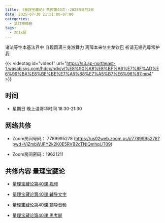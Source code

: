 ```yaml
---
title: 《量理宝藏论》共修第40次--2025年8月3日
date: 2025-07-30 21:51:00-07:00
categories:
  - 慧灯禅修班
tags:
  - 201x届
---
```

诸法等性本基法界中 自现圆满三身游舞力 离障本来怙主龙钦巴 祈请无垢光尊常护我

{{< videotag id="video1" url="https://s3.ap-northeast-1.wasabisys.com/hdcx/hdv/v/%E8%90%A8%E8%BF%A6%E7%8F%AD%E6%99%BA%E8%BE%BE%E7%A5%88%E7%A5%B7%E6%96%87.mp4" >}}

## 时间


* 星期日 晚上温哥华时间 18:30-21:30


## 网络共修


* Zoom房间号码： 7789995278 (https://us02web.zoom.us/j/7789995278?pwd=VjZmbWJFY2k2K0E5RVB2cTNIQmhqUT09)


* Zoom房间密码：19621211


## 共修内容 量理宝藏论


* [量理宝藏论第40课 视频](https://huidengchanxiu.net/refs/llbzl/llbzl-07/#%E7%AC%AC%E5%9B%9B%E5%8D%81%E8%AF%BE)

* [量理宝藏论第40课 辅导文字](https://huidengchanxiu.net/refs/llbzl/llbzl-07#%E7%AC%AC%E5%9B%9B%E5%8D%81%E8%AF%BE%E8%BE%85%E5%AF%BC)

* [量理宝藏论第40课 辅导音频](https://box.hdcxb.net/%E7%A6%85%E4%BF%AE%E7%8F%AD/037-%E9%87%8F%E7%90%86%E5%AE%9D%E8%97%8F%E8%AE%BA/%E8%BE%85%E5%AF%BC-%E6%99%BA%E8%AF%9A%E5%A0%AA%E5%B8%83%E7%AC%AC1%E6%AC%A1%E8%AE%B2%E8%A7%A3%E4%BA%8E2006%E8%87%B307%E5%B9%B4?page=2)

* [量理宝藏论第40课 思考题 ](https://huidengchanxiu.net/refs/llbzl/llbzl-qa#%E7%AC%AC40%E8%AF%BE)
